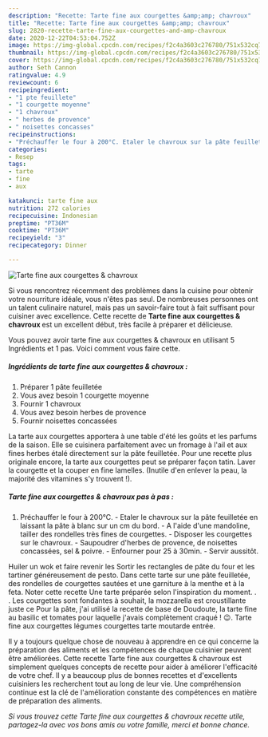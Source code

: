 ```yaml
---
description: "Recette: Tarte fine aux courgettes &amp;amp; chavroux"
title: "Recette: Tarte fine aux courgettes &amp;amp; chavroux"
slug: 2820-recette-tarte-fine-aux-courgettes-and-amp-chavroux
date: 2020-12-22T04:53:04.752Z
image: https://img-global.cpcdn.com/recipes/f2c4a3603c276780/751x532cq70/tarte-fine-aux-courgettes-chavroux-photo-principale-de-la-recette.jpg
thumbnail: https://img-global.cpcdn.com/recipes/f2c4a3603c276780/751x532cq70/tarte-fine-aux-courgettes-chavroux-photo-principale-de-la-recette.jpg
cover: https://img-global.cpcdn.com/recipes/f2c4a3603c276780/751x532cq70/tarte-fine-aux-courgettes-chavroux-photo-principale-de-la-recette.jpg
author: Seth Cannon
ratingvalue: 4.9
reviewcount: 6
recipeingredient:
- "1 pte feuillete"
- "1 courgette moyenne"
- "1 chavroux"
- " herbes de provence"
- " noisettes concasses"
recipeinstructions:
- "Préchauffer le four à 200°C. Etaler le chavroux sur la pâte feuilletée en laissant la pâte à blanc sur un cm du bord. A l&#39;aide d&#39;une mandoline, tailler des rondelles très fines de courgettes. Disposer les courgettes sur le chavroux. Saupoudrer d&#39;herbes de provence, de noisettes concassées, sel &amp; poivre. Enfourner pour 25 à 30min. Servir aussitôt."
categories:
- Resep
tags:
- tarte
- fine
- aux

katakunci: tarte fine aux 
nutrition: 272 calories
recipecuisine: Indonesian
preptime: "PT36M"
cooktime: "PT36M"
recipeyield: "3"
recipecategory: Dinner

---
```



![Tarte fine aux courgettes &amp; chavroux](https://img-global.cpcdn.com/recipes/f2c4a3603c276780/751x532cq70/tarte-fine-aux-courgettes-chavroux-photo-principale-de-la-recette.jpg)

Si vous rencontrez récemment des problèmes dans la cuisine pour obtenir votre nourriture idéale, vous n'êtes pas seul. De nombreuses personnes ont un talent culinaire naturel, mais pas un savoir-faire tout à fait suffisant pour cuisiner avec excellence. Cette recette de <strong> Tarte fine aux courgettes &amp; chavroux </strong> est un excellent début, très facile à préparer et délicieuse.

<!--inarticleads1-->

Vous pouvez avoir tarte fine aux courgettes &amp; chavroux en utilisant 5 Ingrédients et 1 pas. Voici comment vous faire cette.

##### Ingrédients de tarte fine aux courgettes &amp; chavroux :

1. Préparer 1 pâte feuilletée
1. Vous avez besoin 1 courgette moyenne
1. Fournir 1 chavroux
1. Vous avez besoin  herbes de provence
1. Fournir  noisettes concassées


La tarte aux courgettes apportera à une table d&#39;été les goûts et les parfums de la saison. Elle se cuisinera parfaitement avec un fromage à l&#39;ail et aux fines herbes étalé directement sur la pâte feuilletée. Pour une recette plus originale encore, la tarte aux courgettes peut se préparer façon tatin. Laver la courgette et la couper en fine lamelles. (Inutile d&#39;en enlever la peau, la majorité des vitamines s&#39;y trouvent !). 

<!--inarticleads2-->

##### Tarte fine aux courgettes &amp; chavroux pas à pas :

1. Préchauffer le four à 200°C. - Etaler le chavroux sur la pâte feuilletée en laissant la pâte à blanc sur un cm du bord. - A l&#39;aide d&#39;une mandoline, tailler des rondelles très fines de courgettes. - Disposer les courgettes sur le chavroux. - Saupoudrer d&#39;herbes de provence, de noisettes concassées, sel &amp; poivre. - Enfourner pour 25 à 30min. - Servir aussitôt.


Huiler un wok et faire revenir les Sortir les rectangles de pâte du four et les tartiner généreusement de pesto. Dans cette tarte sur une pâte feuilletée, des rondelles de courgettes sautées et une garniture à la menthe et à la feta. Noter cette recette  Une tarte préparée selon l&#39;inspiration du moment. . . Les courgettes sont fondantes à souhait, la mozzarella est croustillante juste ce Pour la pâte, j&#39;ai utilisé la recette de base de Doudoute, la tarte fine au basilic et tomates pour laquelle j&#39;avais complètement craqué ! 😉. Tarte fine aux courgettes légumes courgettes tarte moutarde entrée. 

<!--inarticleads1-->

<p>
Il y a toujours quelque chose de nouveau à apprendre en ce qui concerne la préparation des aliments et les compétences de chaque cuisinier peuvent être améliorées. Cette recette Tarte fine aux courgettes &amp; chavroux est simplement quelques concepts de recette pour aider à améliorer l'efficacité de votre chef. Il y a beaucoup plus de bonnes recettes et d'excellents cuisiniers les recherchent tout au long de leur vie. Une compréhension continue est la clé de l'amélioration constante des compétences en matière de préparation des aliments.
</p>

<p>
<i>Si vous trouvez cette Tarte fine aux courgettes &amp; chavroux recette utile, partagez-la avec vos bons amis ou votre famille, merci et bonne chance.</i>
</p>
